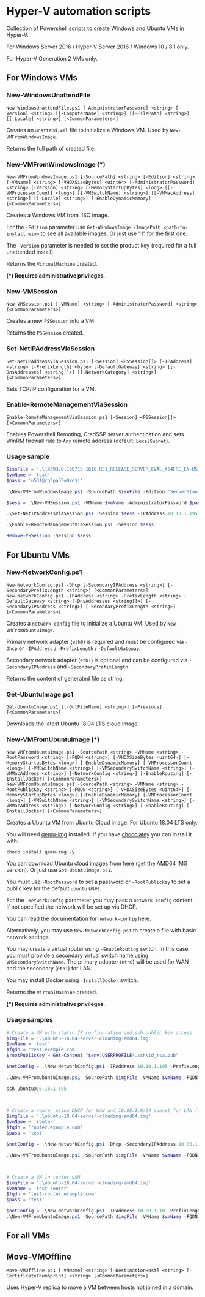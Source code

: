 # Hyper-V automation scripts

Collection of Powershell scripts to create Windows and Ubuntu VMs in Hyper-V.

For Windows Server 2016 / Hyper-V Server 2016 / Windows 10 / 8.1 only.

For Hyper-V Generation 2 VMs only.



## For Windows VMs

### New-WindowsUnattendFile

```
New-WindowsUnattendFile.ps1 [-AdministratorPassword] <string> [-Version] <string> [[-ComputerName] <string>] [[-FilePath] <string>] [[-Locale] <string>] [<CommonParameters>]
```

Creates an `unattend.xml` file to initialize a Windows VM. Used by `New-VMFromWindowsImage`.

Returns the full path of created file.



### New-VMFromWindowsImage (*)

```
New-VMFromWindowsImage.ps1 [-SourcePath] <string> [-Edition] <string> [-VMName] <string> [-VHDXSizeBytes] <uint64> [-AdministratorPassword] <string> [-Version] <string> [-MemoryStartupBytes] <long> [[-VMProcessorCount] <long>] [[-VMSwitchName] <string>] [[-VMMacAddress] <string>] [[-Locale] <string>] [-EnableDynamicMemory] [<CommonParameters>]
```

Creates a Windows VM from .ISO image. 

For the `-Edition` parameter use `Get-WindowsImage -ImagePath <path-to-install.wim>` to see all available images. Or just use "1" for the first one.

The `-Version` parameter is needed to set the product key (required for a full unattended install).

Returns the `VirtualMachine` created.

**(*) Requires administrative privileges**.



### New-VMSession

```
New-VMSession.ps1 [-VMName] <string> [-AdministratorPassword] <string> [<CommonParameters>]
```

Creates a new `PSSession` into a VM.

Returns the `PSSession` created.



### Set-NetIPAddressViaSession

```
Set-NetIPAddressViaSession.ps1 [-Session] <PSSession[]> [-IPAddress] <string> [-PrefixLength] <byte> [-DefaultGateway] <string> [[-DnsAddresses] <string[]>] [[-NetworkCategory] <string>] [<CommonParameters>]
```

Sets TCP/IP configuration for a VM.



### Enable-RemoteManagementViaSession

```
Enable-RemoteManagementViaSession.ps1 [-Session] <PSSession[]> [<CommonParameters>]
```

Enables Powershell Remoting, CredSSP server authentication and sets WinRM firewall rule to `Any` remote address (default: `LocalSubnet`).



### Usage sample

```powershell
$isoFile = '.\14393.0.160715-1616.RS1_RELEASE_SERVER_EVAL_X64FRE_EN-US.ISO'
$vmName = 'test'
$pass = 'u531@rg3pa55w0rd$!'

.\New-VMFromWindowsImage.ps1 -SourcePath $isoFile -Edition 'ServerStandardCore' -VMName $vmName -VHDXSizeBytes 60GB -AdministratorPassword $pass -Version 'Server2016Standard' -MemoryStartupBytes 2GB -VMProcessorCount 2

$sess = .\New-VMSession.ps1 -VMName $vmName -AdministratorPassword $pass

.\Set-NetIPAddressViaSession.ps1 -Session $sess -IPAddress 10.10.1.195 -PrefixLength 16 -DefaultGateway 10.10.1.250 -DnsAddresses '8.8.8.8','8.8.4.4' -NetworkCategory 'Public'

.\Enable-RemoteManagementViaSession.ps1 -Session $sess

Remove-PSSession -Session $sess
```



## For Ubuntu VMs

### New-NetworkConfig.ps1

```
New-NetworkConfig.ps1 -Dhcp [-SecondaryIPAddress <string>] [-SecondaryPrefixLength <string>] [<CommonParameters>]
New-NetworkConfig.ps1 -IPAddress <string> -PrefixLength <string> -DefaultGateway <string> [-DnsAddresses <string[]>] [-SecondaryIPAddress <string>] [-SecondaryPrefixLength <string>] [<CommonParameters>]
```

Creates a `network-config` file to initialize a Ubuntu VM. Used by `New-VMFromUbuntuImage`.

Primary network adapter (`eth0`) is required and must be configured via `-Dhcp` or `-IPAddress` / `-PrefixLength` / `-DefaultGateway`.

Secondary network adapter (`eth1`) is optional and can be configured via `-SecondaryIPAddress` and `-SecondaryPrefixLength`.

Returns the content of generated file as string.



### Get-UbuntuImage.ps1

```
Get-UbuntuImage.ps1 [[-OutFileName] <string>] [-Previous] [<CommonParameters>]
```

Downloads the latest Ubuntu 18.04 LTS cloud image.



### New-VMFromUbuntuImage (*)

```
New-VMFromUbuntuImage.ps1 -SourcePath <string> -VMName <string> -RootPassword <string> [-FQDN <string>] [-VHDXSizeBytes <uint64>] [-MemoryStartupBytes <long>] [-EnableDynamicMemory] [-VMProcessorCount <long>] [-VMSwitchName <string>] [-VMSecondarySwitchName <string>] [-VMMacAddress <string>] [-NetworkConfig <string>] [-EnableRouting] [-InstallDocker] [<CommonParameters>]
New-VMFromUbuntuImage.ps1 -SourcePath <string> -VMName <string> -RootPublicKey <string> [-FQDN <string>] [-VHDXSizeBytes <uint64>] [-MemoryStartupBytes <long>] [-EnableDynamicMemory] [-VMProcessorCount <long>] [-VMSwitchName <string>] [-VMSecondarySwitchName <string>] [-VMMacAddress <string>] [-NetworkConfig <string>] [-EnableRouting] [-InstallDocker] [<CommonParameters>]
```

Creates a Ubuntu VM from Ubuntu Cloud image. For Ubuntu 18.04 LTS only.

You will need [qemu-img](https://cloudbase.it/qemu-img-windows/) installed. If you have [chocolatey](https://chocolatey.org/) you can install it with:

```
choco install qemu-img -y
```

You can download Ubuntu cloud images from [here](https://cloud-images.ubuntu.com/releases/18.04/release/) (get the AMD64 IMG version). Or just use `Get-UbuntuImage.ps1`.

You must use `-RootPassword` to set a password or `-RootPublicKey` to set a public key for the default `ubuntu` user.

For the `-NetworkConfig` parameter you may pass a `network-config` content. If not specified the network will be set up via DHCP. 

You can read the documentation for `network-config` [here](http://cloudinit.readthedocs.io/en/latest/topics/network-config-format-v2.html).

Alternatively, you may use `New-NetworkConfig.ps1` to create a file with basic network settings.

You may create a virtual router using `-EnableRouting` switch. In this case you must provide a secondary virtual switch name using `-VMSecondarySwitchName`. The primary adapter (`eth0`) will be used for WAN and the secondary (`eth1`) for LAN.

You may install Docker using `-InstallDocker` switch.

Returns the `VirtualMachine` created.

**(*) Requires administrative privileges**.



### Usage samples

```powershell
# Create a VM with static IP configuration and ssh public key access
$imgFile = '.\ubuntu-18.04-server-cloudimg-amd64.img'
$vmName = 'test'
$fqdn = 'test.example.com'
$rootPublicKey = Get-Content "$env:USERPROFILE\.ssh\id_rsa.pub"

$netConfig = .\New-NetworkConfig.ps1 -IPAddress 10.10.1.195 -PrefixLength 16 -DefaultGateway 10.10.1.250 -DnsAddresses '8.8.8.8','8.8.4.4'

.\New-VMFromUbuntuImage.ps1 -SourcePath $imgFile -VMName $vmName -FQDN $fqdn -RootPublicKey $userPublicKey -VHDXSizeBytes 60GB -MemoryStartupBytes 2GB -VMProcessorCount 2 -NetworkConfig $netConfig

ssh ubuntu@10.10.1.195



# Create a router using DHCP for WAN and 10.80.1.0/24 subnet for LAN (uses "SWITCH" for External Switch and "ISWITCH" for Internal one)
$imgFile = '.\ubuntu-18.04-server-cloudimg-amd64.img'
$vmName = 'router'
$fqdn = 'router.example.com'
$pass = 'test'

$netConfig = .\New-NetworkConfig.ps1 -Dhcp -SecondaryIPAddress 10.80.1.1 -SecondaryPrefixLength 24

.\New-VMFromUbuntuImage.ps1 -SourcePath $imgFile -VMName $vmName -FQDN $fqdn -RootPassword $pass -VHDXSizeBytes 60GB -MemoryStartupBytes 1GB -VMProcessorCount 1 -VMSwitchName 'SWITCH' -VMSecondarySwitchName 'ISWITCH' -NetworkConfig $netConfig -EnableRouting



# Create a VM in router LAN
$imgFile = '.\ubuntu-18.04-server-cloudimg-amd64.img'
$vmName = 'test-router'
$fqdn = 'test-router.example.com'
$pass = 'test'

$netConfig = .\New-NetworkConfig.ps1 -IPAddress 10.80.1.10 -PrefixLength 24 -DefaultGateway 10.80.1.1 -DnsAddresses '8.8.8.8','8.8.4.4'
.\New-VMFromUbuntuImage.ps1 -SourcePath $imgFile -VMName $vmName -FQDN $fqdn -RootPassword $pass -VHDXSizeBytes 60GB -MemoryStartupBytes 2GB -VMProcessorCount 2 -VMSwitchName 'ISWITCH' -NetworkConfig $netConfig 
```



## For all VMs

## Move-VMOffline

```
Move-VMOffline.ps1 [-VMName] <string> [-DestinationHost] <string> [-CertificateThumbprint] <string> [<CommonParameters>]
```

Uses Hyper-V replica to move a VM between hosts not joined in a domain.
